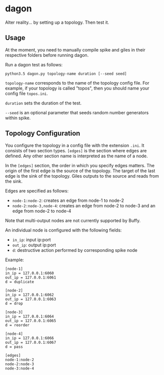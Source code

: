 # dagon

Alter reality... by setting up a topology. Then test it.

## Usage

At the moment, you need to manually compile spike and giles in their
respective folders before running dagon.

Run a dagon test as follows:

```python3.5 dagon.py topology-name duration [--seed seed]```

```topology-name``` corresponds to the name of the topology config file.
For example, if your topology is called "topos", then you should name
your config file ```topos.ini```.

```duration``` sets the duration of the test.

```--seed``` is an optional parameter that seeds random number generators within spike.

## Topology Configuration

You configure the topology in a config file with the extension ```.ini```.
It consists of two section types. ```[edges]```
is the section where edges are defined. Any other section name is interpreted
as the name of a node.

In the ```[edges]``` section, the order in which you specify edges matters. The origin of the first edge
is the source of the topology. The target of the last edge is the sink of
the topology. Giles outputs to the source and reads from the sink.  

Edges are specified as follows:  
* ```node-1:node-2```: creates an edge from node-1 to node-2
* ```node-2:node-3,node-4```: creates an edge from node-2 to node-3 and an edge from node-2 to node-4

Note that multi-output nodes are not currently supported by Buffy.

An individual node is configured with the following fields:  
* ```in_ip```: input ip:port
* ```out_ip```: output ip:port
* ```d```: destructive action performed by corresponding spike node

Example:

```
[node-1]
in_ip = 127.0.0.1:6060
out_ip = 127.0.0.1:6061
d = duplicate

[node-2]
in_ip = 127.0.0.1:6062
out_ip = 127.0.0.1:6063
d = drop

[node-3]
in_ip = 127.0.0.1:6064
out_ip = 127.0.0.1:6065
d = reorder

[node-4]
in_ip = 127.0.0.1:6066
out_ip = 127.0.0.1:6067
d = pass

[edges]
node-1:node-2
node-2:node-3
node-3:node-4
```
